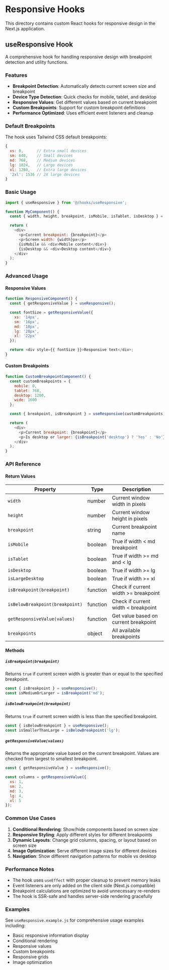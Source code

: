 # Responsive Hooks

This directory contains custom React hooks for responsive design in the Next.js application.

## useResponsive Hook

A comprehensive hook for handling responsive design with breakpoint detection and utility functions.

### Features

- **Breakpoint Detection**: Automatically detects current screen size and breakpoint
- **Device Type Detection**: Quick checks for mobile, tablet, and desktop
- **Responsive Values**: Get different values based on current breakpoint
- **Custom Breakpoints**: Support for custom breakpoint definitions
- **Performance Optimized**: Uses efficient event listeners and cleanup

### Default Breakpoints

The hook uses Tailwind CSS default breakpoints:

```javascript
{
  xs: 0,      // Extra small devices
  sm: 640,    // Small devices
  md: 768,    // Medium devices
  lg: 1024,   // Large devices
  xl: 1280,   // Extra large devices
  '2xl': 1536 // 2X large devices
}
```

### Basic Usage

```javascript
import { useResponsive } from '@/hooks/useResponsive';

function MyComponent() {
  const { width, height, breakpoint, isMobile, isTablet, isDesktop } = useResponsive();

  return (
    <div>
      <p>Current breakpoint: {breakpoint}</p>
      <p>Screen width: {width}px</p>
      {isMobile && <div>Mobile content</div>}
      {isDesktop && <div>Desktop content</div>}
    </div>
  );
}
```

### Advanced Usage

#### Responsive Values

```javascript
function ResponsiveComponent() {
  const { getResponsiveValue } = useResponsive();

  const fontSize = getResponsiveValue({
    xs: '14px',
    sm: '16px',
    md: '18px',
    lg: '20px',
    xl: '22px'
  });

  return <div style={{ fontSize }}>Responsive text</div>;
}
```

#### Custom Breakpoints

```javascript
function CustomBreakpointComponent() {
  const customBreakpoints = {
    mobile: 0,
    tablet: 768,
    desktop: 1200,
    wide: 1600
  };

  const { breakpoint, isBreakpoint } = useResponsive(customBreakpoints);

  return (
    <div>
      <p>Current breakpoint: {breakpoint}</p>
      <p>Is desktop or larger: {isBreakpoint('desktop') ? 'Yes' : 'No'}</p>
    </div>
  );
}
```

### API Reference

#### Return Values

| Property | Type | Description |
|----------|------|-------------|
| `width` | number | Current window width in pixels |
| `height` | number | Current window height in pixels |
| `breakpoint` | string | Current breakpoint name |
| `isMobile` | boolean | True if width < md breakpoint |
| `isTablet` | boolean | True if width >= md and < lg |
| `isDesktop` | boolean | True if width >= lg |
| `isLargeDesktop` | boolean | True if width >= xl |
| `isBreakpoint(breakpoint)` | function | Check if current width >= breakpoint |
| `isBelowBreakpoint(breakpoint)` | function | Check if current width < breakpoint |
| `getResponsiveValue(values)` | function | Get value based on current breakpoint |
| `breakpoints` | object | All available breakpoints |

#### Methods

##### `isBreakpoint(breakpoint)`
Returns `true` if current screen width is greater than or equal to the specified breakpoint.

```javascript
const { isBreakpoint } = useResponsive();
const isMediumOrLarger = isBreakpoint('md');
```

##### `isBelowBreakpoint(breakpoint)`
Returns `true` if current screen width is less than the specified breakpoint.

```javascript
const { isBelowBreakpoint } = useResponsive();
const isSmallerThanLarge = isBelowBreakpoint('lg');
```

##### `getResponsiveValue(values)`
Returns the appropriate value based on the current breakpoint. Values are checked from largest to smallest breakpoint.

```javascript
const { getResponsiveValue } = useResponsive();

const columns = getResponsiveValue({
  xs: 1,
  sm: 2,
  md: 3,
  lg: 4,
  xl: 5
});
```

### Common Use Cases

1. **Conditional Rendering**: Show/hide components based on screen size
2. **Responsive Styling**: Apply different styles for different breakpoints
3. **Dynamic Layouts**: Change grid columns, spacing, or layout based on screen size
4. **Image Optimization**: Serve different image sizes for different devices
5. **Navigation**: Show different navigation patterns for mobile vs desktop

### Performance Notes

- The hook uses `useEffect` with proper cleanup to prevent memory leaks
- Event listeners are only added on the client side (Next.js compatible)
- Breakpoint calculations are optimized to avoid unnecessary re-renders
- The hook is SSR-safe and handles server-side rendering gracefully

### Examples

See `useResponsive.example.js` for comprehensive usage examples including:
- Basic responsive information display
- Conditional rendering
- Responsive values
- Custom breakpoints
- Responsive grids
- Image optimization

